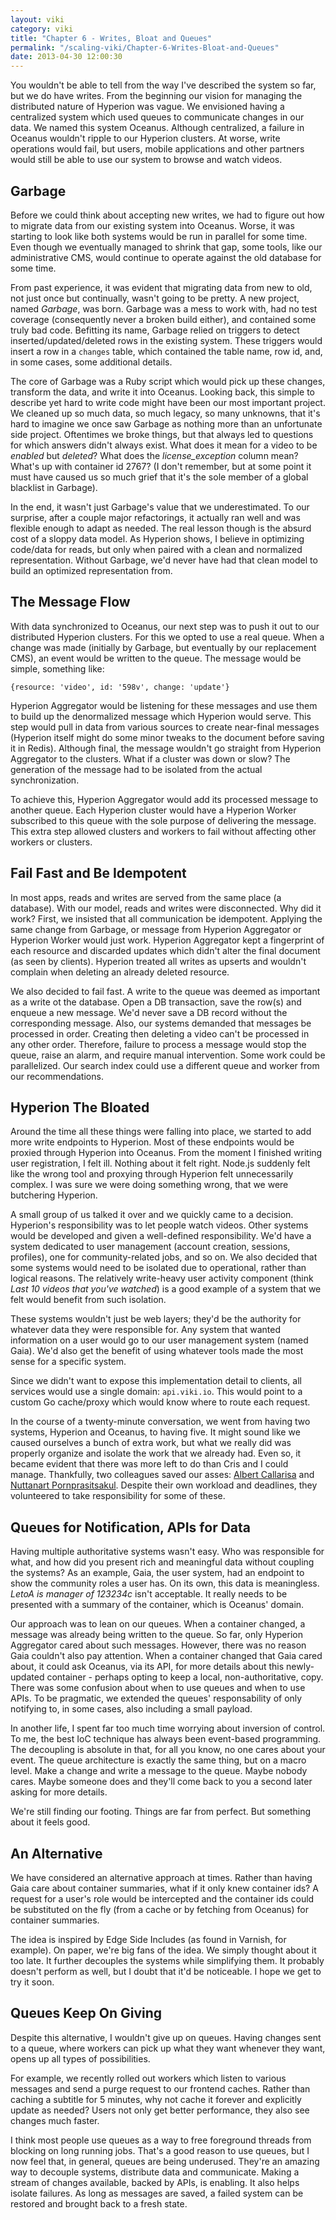 ```yaml
---
layout: viki
category: viki
title: "Chapter 6 - Writes, Bloat and Queues"
permalink: "/scaling-viki/Chapter-6-Writes-Bloat-and-Queues"
date: 2013-04-30 12:00:30
---
```


You wouldn't be able to tell from the way I've described the system so far, but we do have writes. From the beginning our vision for managing the distributed nature of Hyperion was vague. We envisioned having a centralized system which used queues to communicate changes in our data. We named this system Oceanus. Although centralized, a failure in Oceanus wouldn't ripple to our Hyperion clusters. At worse, write operations would fail, but users, mobile applications and other partners would still be able to use our system to browse and watch videos.

## Garbage
Before we could think about accepting new writes, we had to figure out how to migrate data from our existing system into Oceanus. Worse, it was starting to look like both systems would be run in parallel for some time. Even though we eventually managed to shrink that gap, some tools, like our administrative CMS, would continue to operate against the old database for some time.

From past experience, it was evident that migrating data from new to old, not just once but continually, wasn't going to be pretty. A new project, named *Garbage*, was born. Garbage was a mess to work with, had no test coverage (consequently never a broken build either), and contained some truly bad code. Befitting its name, Garbage relied on triggers to detect inserted/updated/deleted rows in the existing system. These triggers would insert a row in a `changes` table, which contained the table name, row id, and, in some cases, some additional details.

The core of Garbage was a Ruby script which would pick up these changes, transform the data, and write it into Oceanus. Looking back, this simple to describe yet hard to write code might have been our most important project. We cleaned up so much data, so much legacy, so many unknowns, that it's hard to imagine we once saw Garbage as nothing more than an unfortunate side project. Oftentimes we broke things, but that always led to questions for which answers didn't always exist. What does it mean for a video to be *enabled* but *deleted*? What does the *license_exception* column mean? What's up with container id 2767? (I don't remember, but at some point it must have caused us so much grief that it's the sole member of a global blacklist in Garbage).

In the end, it wasn't just Garbage's value that we underestimated. To our surprise, after a couple major refactorings, it actually ran well and was flexible enough to adapt as needed. The real lesson though is the absurd cost of a sloppy data model. As Hyperion shows, I believe in optimizing code/data for reads, but only when paired with a clean and normalized representation. Without Garbage, we'd never have had that clean model to build an optimized representation from.

## The Message Flow
With data synchronized to Oceanus, our next step was to push it out to our distributed Hyperion clusters. For this we opted to use a real queue. When a change was made (initially by Garbage, but eventually by our replacement CMS), an event would be written to the queue. The message would be simple, something like:

    {resource: 'video', id: '598v', change: 'update'}

Hyperion Aggregator would be listening for these messages and use them to build up the denormalized message which Hyperion would serve. This step would pull in data from various sources to create near-final messages (Hyperion itself might do some minor tweaks to the document before saving it in Redis). Although final, the message wouldn't go straight from Hyperion Aggregator to the clusters. What if a cluster was down or slow? The generation of the message had to be isolated from the actual synchronization.

To achieve this, Hyperion Aggregator would add its processed message to another queue. Each Hyperion cluster would have a Hyperion Worker subscribed to this queue with the sole purpose of delivering the message. This extra step allowed clusters and workers to fail without affecting other workers or clusters.

## Fail Fast and Be Idempotent
In most apps, reads and writes are served from the same place (a database). With our model, reads and writes were disconnected. Why did it work? First, we insisted that all communication be idempotent. Applying the same change from Garbage, or message from Hyperion Aggregator or Hyperion Worker would just work. Hyperion Aggregator kept a fingerprint of each resource and discarded updates which didn't alter the final document (as seen by clients). Hyperion treated all writes as upserts and wouldn't complain when deleting an already deleted resource.

We also decided to fail fast. A write to the queue was deemed as important as a write ot the database. Open a DB transaction, save the row(s) and enqueue a new message. We'd never save a DB record without the corresponding message. Also, our systems demanded that messages be processed in order. Creating then deleting a video can't be processed in any other order. Therefore, failure to process a message would stop the queue, raise an alarm, and require manual intervention. Some work could be parallelized. Our search index could use a different queue and worker from our recommendations.

## Hyperion The Bloated
Around the time all these things were falling into place, we started to add more write endpoints to Hyperion. Most of these endpoints would be proxied through Hyperion into Oceanus. From the moment I finished writing user registration, I felt ill. Nothing about it felt right. Node.js suddenly felt like the wrong tool and proxying through Hyperion felt unnecessarily complex. I was sure we were doing something wrong, that we were butchering Hyperion.

A small group of us talked it over and we quickly came to a decision. Hyperion's responsibility was to let people watch videos. Other systems would be developed and given a well-defined responsibility. We'd have a system dedicated to user management (account creation, sessions, profiles), one for community-related jobs, and so on. We also decided that some systems would need to be isolated due to operational, rather than logical reasons. The relatively write-heavy user activity component (think *Last 10 videos that you've watched*) is a good example of a system that we felt would benefit from such isolation.

These systems wouldn't just be web layers; they'd be the authority for whatever data they were responsible for. Any system that wanted information on a user would go to our user management system (named Gaia). We'd also get the benefit of using whatever tools made the most sense for a specific system.

Since we didn't want to expose this implementation detail to clients, all services would use a single domain: `api.viki.io`. This would point to a custom Go cache/proxy which would know where to route each request.

In the course of a twenty-minute conversation, we went from having two systems, Hyperion and Oceanus, to having five. It might sound like we caused ourselves a bunch of extra work, but what we really did was properly organize and isolate the work that we already had. Even so, it became evident that there was more left to do than Cris and I could manage. Thankfully, two colleagues saved our asses: [Albert Callarisa](https://twitter.com/ac_roca) and [Nuttanart Pornprasitsakul](https://twitter.com/visibletrap). Despite their own workload and deadlines, they volunteered to take responsibility for some of these.

## Queues for Notification, APIs for Data
Having multiple authoritative systems wasn't easy. Who was responsible for what, and how did you present rich and meaningful data without coupling the systems? As an example, Gaia, the user system, had an endpoint to show the community roles a user has. On its own, this data is meaningless. *LetoA is manager of 123234c* isn't acceptable. It really needs to be presented with a summary of the container, which is Oceanus' domain.

Our approach was to lean on our queues. When a container changed, a message was already being written to the queue. So far, only Hyperion Aggregator cared about such messages. However, there was no reason Gaia couldn't also pay attention. When a container changed that Gaia cared about, it could ask Oceanus, via its API, for more details about this newly-updated container - perhaps opting to keep a local, non-authoritative, copy. There was some confusion about when to use queues and when to use APIs. To be pragmatic, we extended the queues' responsability of only notifying to, in some cases, also including a small payload.

In another life, I spent far too much time worrying about inversion of control. To me, the best IoC technique has always been event-based programming. The decoupling is absolute in that, for all you know, no one cares about your event. The queue architecture is exactly the same thing, but on a macro level. Make a change and write a message to the queue. Maybe nobody cares. Maybe someone does and they'll come back to you a second later asking for more details.

We're still finding our footing. Things are far from perfect. But something about it feels good.


## An Alternative
We have considered an alternative approach at times. Rather than having Gaia care about container summaries, what if it only knew container ids? A request for a user's role would be intercepted and the container ids could be substituted on the fly (from a cache or by fetching from Oceanus) for container summaries.

The idea is inspired by Edge Side Includes (as found in Varnish, for example). On paper, we're big fans of the idea. We simply thought about it too late. It further decouples the systems while simplifying them. It probably doesn't perform as well, but I doubt that it'd be noticeable. I hope we get to try it soon.

## Queues Keep On Giving
Despite this alternative, I wouldn't give up on queues. Having changes sent to a queue, where workers can pick up what they want whenever they want, opens up all types of possibilities.

For example, we recently rolled out workers which listen to various messages and send a purge request to our frontend caches. Rather than caching a subtitle for 5 minutes, why not cache it forever and explicitly update as needed? Users not only get better performance, they also see changes much faster.

I think most people use queues as a way to free foreground threads from blocking on long running jobs. That's a good reason to use queues, but I now feel that, in general, queues are being underused. They're an amazing way to decouple systems, distribute data and communicate. Making a stream of changes available, backed by APIs, is enabling. It also helps isolate failures. As long as messages are saved, a failed system can be restored and brought back to a fresh state.